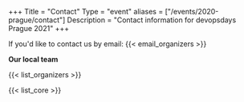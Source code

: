 +++
Title = "Contact"
Type = "event"
aliases = ["/events/2020-prague/contact"]
Description = "Contact information for devopsdays Prague 2021"
+++

If you'd like to contact us by email: {{< email_organizers >}}

**Our local team**

{{< list_organizers >}}


{{< list_core >}}
